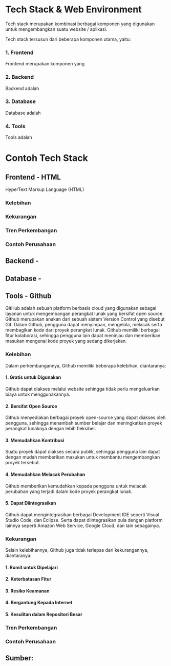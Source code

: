 # Tech Stack & Web Environment
<p>Tech stack merupakan kombinasi berbagai komponen yang digunakan untuk mengembangkan suatu website / aplikasi.</p>
<p>Tech stack tersusun dari beberapa komponen utama, yaitu:</p>

### 1. Frontend
Frontend merupakan komponen yang 
### 2. Backend
Backend adalah
### 3. Database
Database adalah
### 4. Tools
Tools adalah

# Contoh Tech Stack
## Frontend - HTML
<p>HyperText Markup Language (HTML) </p>

### Kelebihan
### Kekurangan

### Tren Perkembangan

### Contoh Perusahaan


## Backend -
## Database -
## Tools - Github
<p>GitHub adalah sebuah platform berbasis cloud yang digunakan sebagai layanan untuk mengembangan perangkat lunak yang bersifat open source. Github merupakan anakan dari sebuah sistem Version Control yang disebut Git. Dalam Github, pengguna dapat menyimpan, mengelola, melacak serta membagikan kode dari proyek perangkat lunak. Github memiliki berbagai fitur kolaborasi, sehingga pengguna lain dapat meninjau dan memberikan masukan mengenai kode proyek yang sedang dikerjakan.</p>

### Kelebihan
Dalam perkembangannya, Github memiliki beberapa kelebihan, diantaranya:
#### 1. Gratis untuk Digunakan
Github dapat diakses melalui website sehingga tidak perlu mengeluarkan biaya untuk menggunakannya. 
#### 2. Bersifat Open Source
Github menyediakan berbagai proyek open-source yang dapat diakses oleh pengguna, sehingga menambah sumber belajar dan meningkatkan proyek perangkat lunaknya dengan lebih fleksibel. 
#### 3. Memudahkan Kontribusi 
Suatu proyek dapat diakses secara publik, sehingga pengguna lain dapat dengan mudah memberikan masukan untuk membantu mengembangkan proyek tersebut. 
#### 4. Memudahkan Melacak Perubahan 
Github memberikan kemudahkan kepada pengguna untuk melacak perubahan yang terjadi dalam kode proyek perangkat lunak. 
#### 5. Dapat Diintegrasikan
Github dapat mengintegrasikan berbagai Development IDE seperti Visual Studio Code, dan Eclipse. Serta dapat diintegrasikan pula dengan platform lainnya seperti Amazon Web Service, Google Cloud, dan lain sebagainya.

### Kekurangan
Selain kelebihannya, Github juga tidak terlepas dari kekurangannya, diantaranya:
#### 1. Rumit untuk Dipelajari
#### 2. Keterbatasan Fitur
#### 3. Resiko Keamanan
#### 4. Bergantung Kepada Internet
#### 5. Kesulitan dalam Repositori Besar

### Tren Perkembangan

### Contoh Perusahaan


## Sumber: 
